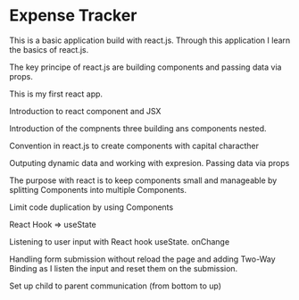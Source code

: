# Expense Tracker

This is a basic application build with react.js. Through this application I learn the basics of react.js.

The key principe of react.js are building components and passing data via props.

This is my first react app.

Introduction to react component and JSX

Introduction of the compnents three building ans components nested.

Convention in react.js to create components with capital characther

Outputing dynamic data and working with expresion. Passing data via props

The purpose with react is to keep components small and manageable by splitting Components into multiple Components.

Limit code duplication by using Components

React Hook => useState

Listening to user input with React hook useState. onChange 

Handling form submission without reload the page and adding Two-Way Binding as I listen the input and reset them on the submission.

Set up child to parent communication (from bottom to up)
